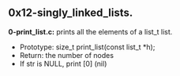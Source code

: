 ## 0x12-singly_linked_lists.

**0-print_list.c:** prints all the elements of a list_t list.

- Prototype: size_t print_list(const list_t *h);
- Return: the number of nodes
- If str is NULL, print [0] (nil)
